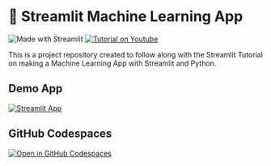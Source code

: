 #  🧮 Streamlit Machine Learning App

![Made with Streamlit](https://img.shields.io/badge/Made%20with-Streamlit-brightgreen.svg?logo=streamlit) [![Tutorial on Youtube](https://img.shields.io/badge/Tutorial%20on%20YouTube-FF0000.svg?logo=youtube&style=social)](https://youtu.be/LJ6DcLGQ4vY)

This is a project repository created to follow along with the Streamlit Tutorial on making a Machine Learning App with Streamlit and Python.

## Demo App

[![Streamlit App](https://static.streamlit.io/badges/streamlit_badge_black_white.svg)](https://pythonmachinelearningapp.streamlit.app/)

## GitHub Codespaces

[![Open in GitHub Codespaces](https://github.com/codespaces/badge.svg)](https://codespaces.new/streamlit/app-starter-kit?quickstart=1)

